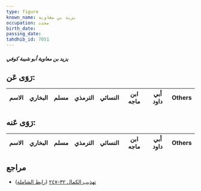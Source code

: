```yaml
---
type: figure
known_name: يزيد بن معاوية
occupation: محدث
birth_date:
passing_date:
tahdhib_id: 7051
---
```

##### يزيد بن معاوية أبو شيبة كوفي

## رَوَى عَن:
| الاسم | البخاري | مسلم | الترمذي | النسائي | ابن ماجه | أبي داود | Others |
| ----- | ------- | ---- | ------- | ------- | -------- | -------- | ------ |
## رَوَى عَنه:
| الاسم | البخاري | مسلم | الترمذي | النسائي | ابن ماجه | أبي داود | Others |
| ----- | ------- | ---- | ------- | ------- | -------- | -------- | ------ |
## مراجع
- [تهذيب الكمال ٣٢-٢٤٧](obsidian://open?vault=Tahdhib-al-Kamal&file=Figures/٧٠٥١-يزيد%20بن%20معاوية%20أبو%20شيبة%20كوفي) ([رابط الشاملة](https://shamela.ws/book/3722/17361))